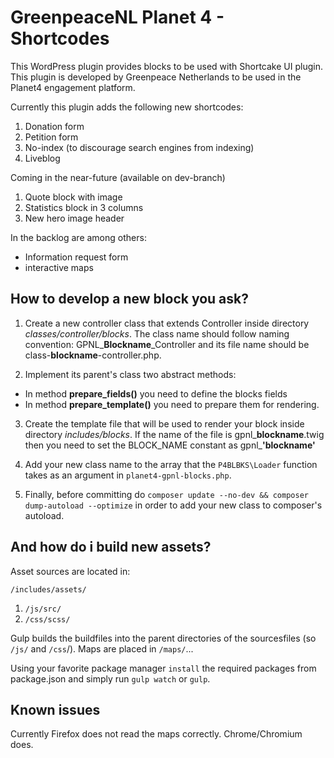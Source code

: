 # GreenpeaceNL Planet 4 - Shortcodes

This WordPress plugin provides blocks to be used with Shortcake UI plugin.
This plugin is developed by Greenpeace Netherlands to be used in the Planet4 engagement platform.

Currently this plugin adds the following new shortcodes:
1. Donation form
2. Petition form
3. No-index (to discourage search engines from indexing)
4. Liveblog

Coming in the near-future (available on dev-branch)
1. Quote block with image
2. Statistics block in 3 columns
3. New hero image header

In the backlog are among others:
* Information request form
* interactive maps

## How to develop a new block you ask?

1. Create a new controller class that extends Controller inside directory _classes/controller/blocks_. The class name should follow naming convention: GPNL_**Blockname**_Controller and its file name should be class-**blockname**-controller.php. 

2. Implement its parent's class two abstract methods:
* In method **prepare_fields()** you need to define the blocks fields 
* In method **prepare_template()** you need to prepare them for rendering.

3. Create the template file that will be used to render your block inside directory _includes/blocks_. If the name of the file is gpnl_**blockname**.twig then
you need to set the BLOCK_NAME constant as gpnl_**'blockname'**

4. Add your new class name to the array that the `P4BLBKS\Loader` function takes as an argument in `planet4-gpnl-blocks.php`.

5. Finally, before committing do `composer update --no-dev && composer dump-autoload --optimize` in order to add your new class to composer's autoload.

## And how do i build new assets?

Asset sources are located in:

`/includes/assets/`
  1. `/js/src/`
  2. `/css/scss/`

Gulp builds the buildfiles into the parent directories of the sourcesfiles (so `/js/` and `/css`/). Maps are placed in `/maps/`...

Using your favorite package manager `install` the required packages from package.json and simply run `gulp watch` or `gulp`.

## Known issues
Currently Firefox does not read the maps correctly. Chrome/Chromium does.

